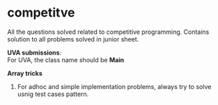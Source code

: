 # competitve
All the questions solved related to competitive programming.
Contains solution to all problems solved in junior sheet.

**UVA submissions**:<br/>
For UVA, the class name should be **Main**

**Array tricks**<br/>
1. For adhoc and simple implementation problems, always try to solve usnig test cases pattern.
